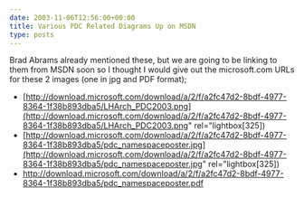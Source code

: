 ```yaml
---
date: 2003-11-06T12:56:00+00:00
title: Various PDC Related Diagrams Up on MSDN
type: posts
---
```

Brad Abrams already mentioned these, but we are going to be linking to them from MSDN soon so I thought I would give out the microsoft.com URLs for these 2 images (one in jpg and PDF format);

  * [http://download.microsoft.com/download/a/2/f/a2fc47d2-8bdf-4977-8364-1f38b893dba5/LHArch_PDC2003.png](http://download.microsoft.com/download/a/2/f/a2fc47d2-8bdf-4977-8364-1f38b893dba5/LHArch_PDC2003.png" rel="lightbox[325])
  * [http://download.microsoft.com/download/a/2/f/a2fc47d2-8bdf-4977-8364-1f38b893dba5/pdc_namespaceposter.jpg](http://download.microsoft.com/download/a/2/f/a2fc47d2-8bdf-4977-8364-1f38b893dba5/pdc_namespaceposter.jpg" rel="lightbox[325])
  * <http://download.microsoft.com/download/a/2/f/a2fc47d2-8bdf-4977-8364-1f38b893dba5/pdc_namespaceposter.pdf>
